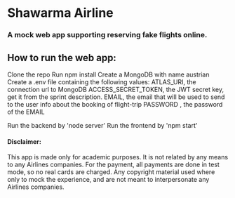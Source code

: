 # Shawarma Airline


### A mock web app supporting reserving fake flights online.

## How to run the web app:


Clone the repo
Run npm install
Create a MongoDB with name austrian
Create a .env file containing the following values:
  ATLAS_URI, the connection url to MongoDB
  ACCESS_SECRET_TOKEN, the JWT secret key, get it from the sprint description.
  EMAIL, the email that will be used to send to the user info about the booking of flight-trip
  PASSWORD , the password of the EMAIL

Run the backend by 'node server'
Run the frontend by 'npm start'

#### Disclaimer:
This app is made only for academic purposes. It is not related by any means to any Airlines companies.
For the payment, all payments are done in test mode, so no real cards are charged.
Any copyright material used where only to mock the experience, and are not meant to interpersonate any Airlines companies.
